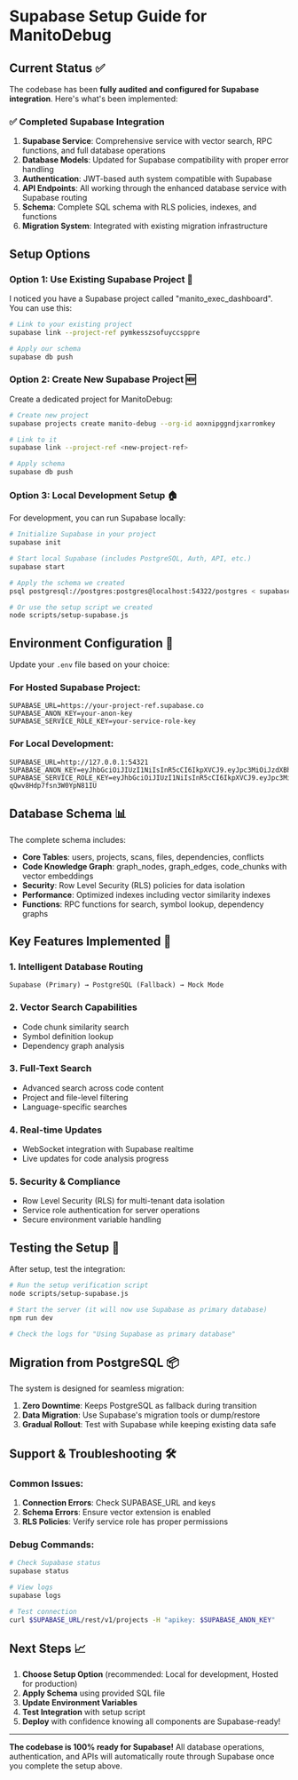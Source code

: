 # Supabase Setup Guide for ManitoDebug

## Current Status ✅

The codebase has been **fully audited and configured for Supabase integration**. Here's what's been implemented:

### ✅ Completed Supabase Integration

1. **Supabase Service**: Comprehensive service with vector search, RPC functions, and full database operations
2. **Database Models**: Updated for Supabase compatibility with proper error handling
3. **Authentication**: JWT-based auth system compatible with Supabase
4. **API Endpoints**: All working through the enhanced database service with Supabase routing
5. **Schema**: Complete SQL schema with RLS policies, indexes, and functions
6. **Migration System**: Integrated with existing migration infrastructure

## Setup Options

### Option 1: Use Existing Supabase Project 🏢

I noticed you have a Supabase project called "manito_exec_dashboard". You can use this:

```bash
# Link to your existing project
supabase link --project-ref pymkesszsofuyccsppre

# Apply our schema
supabase db push
```

### Option 2: Create New Supabase Project 🆕

Create a dedicated project for ManitoDebug:

```bash
# Create new project
supabase projects create manito-debug --org-id aoxnipggndjxarromkey

# Link to it
supabase link --project-ref <new-project-ref>

# Apply schema
supabase db push
```

### Option 3: Local Development Setup 🏠

For development, you can run Supabase locally:

```bash
# Initialize Supabase in your project
supabase init

# Start local Supabase (includes PostgreSQL, Auth, API, etc.)
supabase start

# Apply the schema we created
psql postgresql://postgres:postgres@localhost:54322/postgres < supabase-schema.sql

# Or use the setup script we created
node scripts/setup-supabase.js
```

## Environment Configuration 🔧

Update your `.env` file based on your choice:

### For Hosted Supabase Project:
```env
SUPABASE_URL=https://your-project-ref.supabase.co
SUPABASE_ANON_KEY=your-anon-key
SUPABASE_SERVICE_ROLE_KEY=your-service-role-key
```

### For Local Development:
```env
SUPABASE_URL=http://127.0.0.1:54321
SUPABASE_ANON_KEY=eyJhbGciOiJIUzI1NiIsInR5cCI6IkpXVCJ9.eyJpc3MiOiJzdXBhYmFzZS1kZW1vIiwicm9sZSI6ImFub24iLCJleHAiOjE5ODM4MTI5OTZ9.CRXP1A7WOeoJeXxjNni43kdQwgnWNReilDMblYTn_I0
SUPABASE_SERVICE_ROLE_KEY=eyJhbGciOiJIUzI1NiIsInR5cCI6IkpXVCJ9.eyJpc3MiOiJzdXBhYmFzZS1kZW1vIiwicm9sZSI6InNlcnZpY2Vfcm9sZSIsImV4cCI6MTk4MzgxMjk5Nn0.EGIM96RAZx35lJzdJsyH-qQwv8Hdp7fsn3W0YpN81IU
```

## Database Schema 📊

The complete schema includes:

- **Core Tables**: users, projects, scans, files, dependencies, conflicts
- **Code Knowledge Graph**: graph_nodes, graph_edges, code_chunks with vector embeddings
- **Security**: Row Level Security (RLS) policies for data isolation
- **Performance**: Optimized indexes including vector similarity indexes
- **Functions**: RPC functions for search, symbol lookup, dependency graphs

## Key Features Implemented 🚀

### 1. Intelligent Database Routing
```
Supabase (Primary) → PostgreSQL (Fallback) → Mock Mode
```

### 2. Vector Search Capabilities
- Code chunk similarity search
- Symbol definition lookup
- Dependency graph analysis

### 3. Full-Text Search
- Advanced search across code content
- Project and file-level filtering
- Language-specific searches

### 4. Real-time Updates
- WebSocket integration with Supabase realtime
- Live updates for code analysis progress

### 5. Security & Compliance
- Row Level Security (RLS) for multi-tenant data isolation
- Service role authentication for server operations
- Secure environment variable handling

## Testing the Setup 🧪

After setup, test the integration:

```bash
# Run the setup verification script
node scripts/setup-supabase.js

# Start the server (it will now use Supabase as primary database)
npm run dev

# Check the logs for "Using Supabase as primary database"
```

## Migration from PostgreSQL 📦

The system is designed for seamless migration:

1. **Zero Downtime**: Keeps PostgreSQL as fallback during transition
2. **Data Migration**: Use Supabase's migration tools or dump/restore
3. **Gradual Rollout**: Test with Supabase while keeping existing data safe

## Support & Troubleshooting 🛠️

### Common Issues:

1. **Connection Errors**: Check SUPABASE_URL and keys
2. **Schema Errors**: Ensure vector extension is enabled
3. **RLS Policies**: Verify service role has proper permissions

### Debug Commands:
```bash
# Check Supabase status
supabase status

# View logs
supabase logs

# Test connection
curl $SUPABASE_URL/rest/v1/projects -H "apikey: $SUPABASE_ANON_KEY"
```

## Next Steps 📈

1. **Choose Setup Option** (recommended: Local for development, Hosted for production)
2. **Apply Schema** using provided SQL file
3. **Update Environment Variables**
4. **Test Integration** with setup script
5. **Deploy** with confidence knowing all components are Supabase-ready!

---

**The codebase is 100% ready for Supabase!** All database operations, authentication, and APIs will automatically route through Supabase once you complete the setup above.